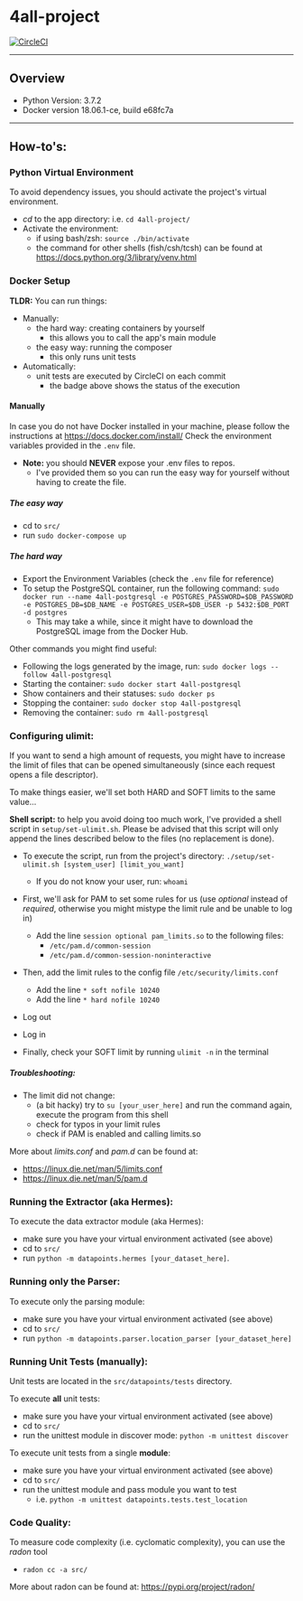# 4all-project

[![CircleCI](https://circleci.com/gh/Turao/4all-project/tree/develop.svg?style=svg&circle-token=7f214d329f95bee31c60557f08ac58fbcbe650a4)](https://circleci.com/gh/Turao/4all-project/tree/develop)

---
## Overview

- Python Version: 3.7.2
- Docker version 18.06.1-ce, build e68fc7a

---
## How-to's:

### Python Virtual Environment
To avoid dependency issues, you should activate the project's virtual environment.
- _cd_ to the app directory: i.e. `cd 4all-project/`
- Activate the environment:
  - if using bash/zsh: `source ./bin/activate`
  - the command for other shells (fish/csh/tcsh) can be found at https://docs.python.org/3/library/venv.html


### Docker Setup

**TLDR:** You can run things:
- Manually:
  - the hard way: creating containers by yourself
    - this allows you to call the app's main module
  - the easy way: running the composer
    - this only runs unit tests
- Automatically:
  - unit tests are executed by CircleCI on each commit
    - the badge above shows the status of the execution

#### Manually
In case you do not have Docker installed in your machine, please follow the instructions at https://docs.docker.com/install/
Check the environment variables provided in the `.env` file.
- **Note:** you should **NEVER** expose your .env files to repos.
  - I've provided them so you can run the easy way for yourself without having to create the file.

##### The easy way
- cd to `src/`
- run `sudo docker-compose up`

##### The hard way
- Export the Environment Variables (check the `.env` file for reference)
- To setup the PostgreSQL container, run the following command: `sudo docker run --name 4all-postgresql -e POSTGRES_PASSWORD=$DB_PASSWORD -e POSTGRES_DB=$DB_NAME -e POSTGRES_USER=$DB_USER -p 5432:$DB_PORT -d postgres`
  - This may take a while, since it might have to download the PostgreSQL image from the Docker Hub.

Other commands you might find useful:
- Following the logs generated by the image, run: `sudo docker logs --follow 4all-postgresql`
- Starting the container: `sudo docker start 4all-postgresql`
- Show containers and their statuses: `sudo docker ps`
- Stopping the container: `sudo docker stop 4all-postgresql`
- Removing the container: `sudo rm 4all-postgresql`


### Configuring ulimit:
If you want to send a high amount of requests, you might have to increase the limit of files that can be opened simultaneously (since each request opens a file descriptor).

To make things easier, we'll set both HARD and SOFT limits to the same value...

**Shell script:** to help you avoid doing too much work, I've provided a shell script in `setup/set-ulimit.sh`. Please be advised that this script will only append the lines described below to the files (no replacement is done).

- To execute the script, run from the project's directory: `./setup/set-ulimit.sh [system_user] [limit_you_want]`
    - If you do not know your user, run: `whoami`

- First, we'll ask for PAM to set some rules for us (use _optional_ instead of _required_, otherwise you might mistype the limit rule and be unable to log in)
  - Add the line `session optional pam_limits.so` to the following files:
    - `/etc/pam.d/common-session`
    - `/etc/pam.d/common-session-noninteractive`

- Then, add the limit rules to the config file `/etc/security/limits.conf`
  - Add the line `* soft nofile 10240`
  - Add the line `* hard nofile 10240`

- Log out
- Log in

- Finally, check your SOFT limit by running `ulimit -n` in the terminal

##### Troubleshooting:
- The limit did not change:
  - (a bit hacky) try to `su [your_user_here]` and run the command again, execute the program from this shell
  - check for typos in your limit rules
  - check if PAM is enabled and calling limits.so

More about _limits.conf_ and _pam.d_ can be found at:
- https://linux.die.net/man/5/limits.conf
- https://linux.die.net/man/5/pam.d


### Running the Extractor (aka Hermes):
To execute the data extractor module (aka Hermes):
- make sure you have your virtual environment activated (see above)
- cd to `src/`
- run `python -m datapoints.hermes [your_dataset_here]`.


### Running only the Parser:
To execute only the parsing module:
- make sure you have your virtual environment activated (see above)
- cd to `src/`
- run `python -m datapoints.parser.location_parser [your_dataset_here]`


### Running Unit Tests (manually):
Unit tests are located in the `src/datapoints/tests` directory.

To execute **all** unit tests:
- make sure you have your virtual environment activated (see above)
- cd to `src/`
- run the unittest module in discover mode: `python -m unittest discover`

To execute unit tests from a single **module**:
- make sure you have your virtual environment activated (see above)
- cd to `src/`
- run the unittest module and pass module you want to test
    - i.e. `python -m unittest datapoints.tests.test_location`


### Code Quality:
To measure code complexity (i.e. cyclomatic complexity), you can use the _radon_ tool
- `radon cc -a src/`

More about radon can be found at: https://pypi.org/project/radon/
